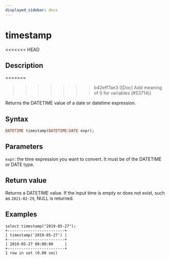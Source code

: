 ```yaml
---
displayed_sidebar: docs
---
```


# timestamp

<<<<<<< HEAD
## Description
=======

>>>>>>> b42eff7ae3 ([Doc] Add meaning of 0 for variables (#53714))

Returns the DATETIME value of a date or datetime expression.

## Syntax

```Haskell
DATETIME timestamp(DATETIME|DATE expr);
```

## Parameters

`expr`: the time expression you want to convert. It must be of the DATETIME or DATE type.

## Return value

Returns a DATETIME value. If the input time is empty or does not exist, such as `2021-02-29`, NULL is returned.

## Examples

```Plain Text
select timestamp("2019-05-27");
+-------------------------+
| timestamp('2019-05-27') |
+-------------------------+
| 2019-05-27 00:00:00     |
+-------------------------+
1 row in set (0.00 sec)
```
